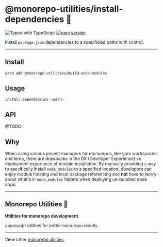 # @monorepo-utilities/install-dependencies 🧱

![Typed with TypeScript](https://flat.badgen.net/badge/icon/Typed?icon=typescript&label&labelColor=blue&color=555555)
[![npm version](https://badge.fury.io/js/%40monorepo-utilities%2Fbuild-node-modules.svg)](https://badge.fury.io/js/%40monorepo-utilities%2build-node-modules)

Install `package.json` dependencies to a specificied paths with control.

---

## Install

```sh
yarn add @monorepo-utilities/build-node-modules
```

## Usage

```sh
install-dependencies <path>
```

## API

@TODO

## Why

When using various project managers for monorepos, like yarn workspaces and lerna, there are drawbacks in the DX (Developer Experience) vs deployment experience of module installation.
By manually providing a way to specifically install `node_modules` to a specified location, developors can enjoy module hoisting and local package referencing and **not** have to worry about what's in `node_modules` folders when deploying un-bundled node apps.

---

## Monorepo Utilities 🧱

**Utilities for monorepo development.**

Javascript utilities for better monorepo results.

---

View other [monorepo utilities](../../).
